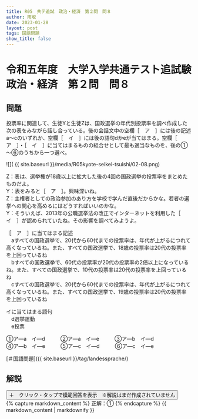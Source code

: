 ```yaml
---
title: R05　共テ追試　政治・経済　第２問　問８
author: 雨坂
date: 2023-01-28
layout: post
tags: 国語問題
show_title: false
---
```

  
# 令和五年度　大学入学共通テスト追試験　政治・経済　第２問　問８  
  
## 問題  
投票率に関連して、生徒Yと生徒Zは、国政選挙の年代別投票率を調べ作成した次の表をみながら話し合っている。後の会話文中の空欄［　ア　］には後の記述a～cのいずれか、空欄［　イ　］には後の語句dかeが当てはまる。空欄［　ア　］・［　イ　］に当てはまるものの組合せとして最も適当なものを、後の①～⑥のうちから一つ選べ。  
  
![]( {{ site.baseurl }}/media/R05kyote-seikei-tsuishi/02-08.png)  
  
Z：表は、選挙権が18歳以上に拡大した後の4回の国政選挙の投票率をまとめたものだよ。  
Y：表をみると［　ア　］。興味深いね。  
Z：主権者としての政治参加のあり方を学校で学んだ直後だからかな。若者の選挙への関心を高めるにはどうすればいいのかな。  
Y：そういえば、2013年の公職選挙法の改正でインターネットを利用した［　イ　］が認められていたね。その影響を調べてみようよ。  
  
［　ア　］に当てはまる記述  
　aすべての国政選挙で、20代から60代までの投票率は、年代が上がるにつれて高くなっているね。また、すべての国政選挙で、18歳の投票率は20代の投票率を上回っているね  
　bすべての国政選挙で、60代の投票率が20代の投票率の2倍以上になっているね。また、すべての国政選挙で、10代の投票率は20代の投票率を上回っているね  
　cすべての国政選挙で、20代から60代までの投票率は、年代が上がるにつれて高くなっているね。また、すべての国政選挙で、19歳の投票率は20代の投票率を上回っているね  
  
イに当てはまる語句  
　d選挙運動  
　e投票  
  
①ア―a　イ―d　　　②ア―a　イ―e　　　③ア―b　イ―d  
④ア―b　イ―e　　　⑤ア―c　イ―d　　　⑥ア―c　イ―e  
  
[＃国語問題]({{ site.baseurl }}/tag/landessprache/)  
  
## 解説  
<div class="collapsible">
  <button class="collapsible-button">＋　クリック・タップで模範回答を表示　※解説はまだ作成されていません</button>
  <div class="collapsible-content">
    {% capture markdown_content %}
正解：①  
    {% endcapture %}
    {{ markdown_content | markdownify }}
  </div>
</div>